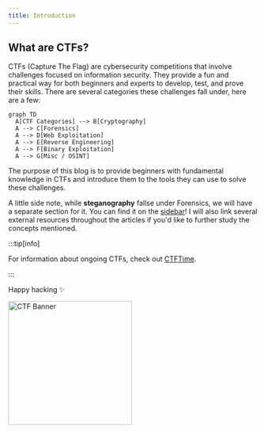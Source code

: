 ```yaml
---
title: Introduction
---
```


## What are CTFs?

CTFs (Capture The Flag) are cybersecurity competitions that involve challenges focused on information security. They provide a fun and practical way for both beginners and experts to develop, test, and prove their skills. There are several categories these challenges fall under, here are a few:

```mermaid
graph TD
  A[CTF Categories] --> B[Cryptography]
  A --> C[Forensics]
  A --> D[Web Exploitation]
  A --> E[Reverse Engineering]
  A --> F[Binary Exploitation]
  A --> G[Misc / OSINT]
```

The purpose of this blog is to provide beginners with fundamental knowledge in CTFs and introduce them to the tools they can use to solve these challenges. 

A little side note, while **steganography** fallse under Forensics, we will have a separate section for it. You can find it on the [sidebar](/ctf-guide/Steganography/intro.md)! I will also link several external resources throughout the articles if you'd like to further study the concepts mentioned.

:::tip[info]

For information about ongoing CTFs, check out [CTFTime](https://ctftime.org/).

:::

Happy hacking ✨


<!-- <img src="/static/post-img/Schitts Creek Kiss GIF by CBC.gif" alt="CTF Banner" width="100" /> -->
<img src="/post-img/Schitts Creek Kiss GIF by CBC.gif" alt="CTF Banner" width="250" />
